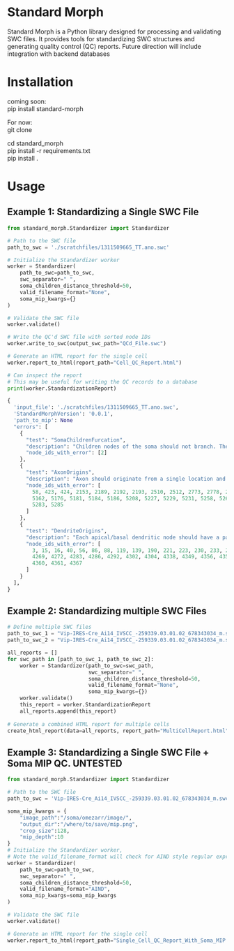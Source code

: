 # Standard Morph


Standard Morph is a Python library designed for processing and validating SWC files. It provides tools for standardizing SWC structures and generating quality control (QC) reports. Future direction will include integration with backend databases


# Installation

coming soon:  
pip install standard-morph  

For now:  
git clone  

cd standard_morph  
pip install -r requirements.txt  
pip install .  


# Usage
## Example 1: Standardizing a Single SWC File

```python
from standard_morph.Standardizer import Standardizer

# Path to the SWC file
path_to_swc = './scratchfiles/1311509665_TT.ano.swc'

# Initialize the Standardizer worker
worker = Standardizer(
    path_to_swc=path_to_swc,
    swc_separator=" ",
    soma_children_distance_threshold=50,
    valid_filename_format="None",
    soma_mip_kwargs={}
)

# Validate the SWC file
worker.validate()

# Write the QC'd SWC file with sorted node IDs
worker.write_to_swc(output_swc_path="QCd_File.swc")

# Generate an HTML report for the single cell
worker.report_to_html(report_path="Cell_QC_Report.html")

# Can inspect the report
# This may be useful for writing the QC records to a database
print(worker.StandardizationReport)

{
  'input_file': './scratchfiles/1311509665_TT.ano.swc',
  'StandardMorphVersion': '0.0.1',
  'path_to_mip': None
  "errors": [
    {
      "test": "SomaChildrenFurcation",
      "description": "Children nodes of the soma should not branch. The returned node IDs are immediate children of the soma that branch.",
      "node_ids_with_error": [2]
    },
    {
      "test": "AxonOrigins",
      "description": "Axon should originate from a single location and should stem from axon, soma, or basal dendrite. Invalid axon origins are returned.",
      "node_ids_with_error": [
        58, 423, 424, 2153, 2189, 2192, 2193, 2510, 2512, 2773, 2778, 2783, 
        5162, 5176, 5181, 5184, 5186, 5208, 5227, 5229, 5231, 5258, 5260, 
        5283, 5285
      ]
    },
    {
      "test": "DendriteOrigins",
      "description": "Each apical/basal dendritic node should have a parent node with type 1 (soma) or its respective dendrite type.",
      "node_ids_with_error": [
        3, 15, 16, 40, 56, 86, 88, 119, 139, 190, 221, 223, 230, 233, 261, 
        4269, 4272, 4283, 4286, 4292, 4302, 4304, 4338, 4349, 4356, 4358, 
        4360, 4361, 4367
      ]
    }
  ],
}
```
## Example 2: Standardizing multiple SWC Files 
```python
# Define multiple SWC files
path_to_swc_1 = "Vip-IRES-Cre_Ai14_IVSCC_-259339.03.01.02_678343034_m.swc"
path_to_swc_2 = "Vip-IRES-Cre_Ai14_IVSCC_-259339.03.01.02_678343034_m.swc"

all_reports = []
for swc_path in [path_to_swc_1, path_to_swc_2]:
    worker = Standardizer(path_to_swc=swc_path,
                          swc_separator=" ",
                          soma_children_distance_threshold=50,
                          valid_filename_format="None",
                          soma_mip_kwargs={})
    worker.validate()
    this_report = worker.StandardizationReport
    all_reports.append(this_report)
    
# Generate a combined HTML report for multiple cells
create_html_report(data=all_reports, report_path="MultiCellReport.html")
``````


## Example 3: Standardizing a Single SWC File + Soma MIP QC. UNTESTED
```python
from standard_morph.Standardizer import Standardizer

# Path to the SWC file
path_to_swc = 'Vip-IRES-Cre_Ai14_IVSCC_-259339.03.01.02_678343034_m.swc'

soma_mip_kwargs = {
    "image_path":"/soma/omezarr/image/",
    "output_dir":"/where/to/save/mip.png",
    "crop_size":128,
    "mip_depth":10
}
# Initialize the Standardizer worker,
# Note the valid_filename_format will check for AIND style regular expressions
worker = Standardizer(
    path_to_swc=path_to_swc,
    swc_separator=" ",
    soma_children_distance_threshold=50,
    valid_filename_format="AIND",
    soma_mip_kwargs=soma_mip_kwargs
)

# Validate the SWC file
worker.validate()

# Generate an HTML report for the single cell
worker.report_to_html(report_path="Single_Cell_QC_Report_With_Soma_MIP.html")
```
